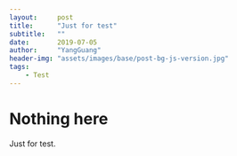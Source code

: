 ```yaml
---
layout:     post
title:      "Just for test"
subtitle:   ""
date:       2019-07-05
author:     "YangGuang"
header-img: "assets/images/base/post-bg-js-version.jpg"
tags:
    - Test
---
```


# Nothing here

Just for test.